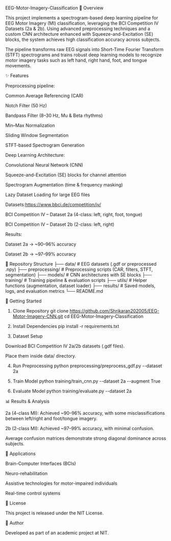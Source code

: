 EEG-Motor-Imagery-Classification
📌 Overview

This project implements a spectrogram-based deep learning pipeline for EEG Motor Imagery (MI) classification, leveraging the BCI Competition IV Datasets (2a & 2b). Using advanced preprocessing techniques and a custom CNN architecture enhanced with Squeeze-and-Excitation (SE) blocks, the system achieves high classification accuracy across subjects.

The pipeline transforms raw EEG signals into Short-Time Fourier Transform (STFT) spectrograms and trains robust deep learning models to recognize motor imagery tasks such as left hand, right hand, foot, and tongue movements.

✨ Features

Preprocessing pipeline:

Common Average Referencing (CAR)

Notch Filter (50 Hz)

Bandpass Filter (8–30 Hz, Mu & Beta rhythms)

Min–Max Normalization

Sliding Window Segmentation

STFT-based Spectrogram Generation

Deep Learning Architecture:

Convolutional Neural Network (CNN)

Squeeze-and-Excitation (SE) blocks for channel attention

Spectrogram Augmentation (time & frequency masking)

Lazy Dataset Loading for large EEG files

Datasets:https://www.bbci.de/competition/iv/

BCI Competition IV – Dataset 2a (4-class: left, right, foot, tongue)

BCI Competition IV – Dataset 2b (2-class: left, right)

Results:

Dataset 2a → ~90–96% accuracy

Dataset 2b → ~97–99% accuracy

📂 Repository Structure
├── data/                # EEG datasets (.gdf or preprocessed .npy)
├── preprocessing/       # Preprocessing scripts (CAR, filters, STFT, segmentation)
├── models/              # CNN architectures with SE blocks
├── training/            # Training pipeline & evaluation scripts
├── utils/               # Helper functions (augmentation, dataset loader)
├── results/             # Saved models, logs, and evaluation metrics
└── README.md

🚀 Getting Started
1. Clone Repository
git clone https://github.com/Shrikaran202005/EEG-Motor-Imagery-CNN.git
cd EEG-Motor-Imagery-Classification

2. Install Dependencies
pip install -r requirements.txt

3. Dataset Setup

Download BCI Competition IV 2a/2b datasets (.gdf files).

Place them inside data/ directory.

4. Run Preprocessing
python preprocessing/preprocess_gdf.py --dataset 2a

5. Train Model
python training/train_cnn.py --dataset 2a --augment True

6. Evaluate Model
python training/evaluate.py --dataset 2a

📊 Results & Analysis

2a (4-class MI): Achieved ~90–96% accuracy, with some misclassifications between left/right and foot/tongue imagery.

2b (2-class MI): Achieved ~97–99% accuracy, with minimal confusion.

Average confusion matrices demonstrate strong diagonal dominance across subjects.

🧠 Applications

Brain-Computer Interfaces (BCIs)

Neuro-rehabilitation

Assistive technologies for motor-impaired individuals

Real-time control systems

📜 License

This project is released under the NIT License.

👤 Author

Developed as part of an academic project at NIT.
